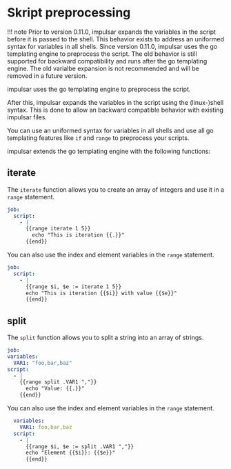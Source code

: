 # Skript preprocessing

!!! note
    Prior to version 0.11.0, impulsar expands the variables in the script before it is passed to the shell.
    This behavior exists to address an uniformed syntax for variables in all shells.
    Since version 0.11.0, impulsar uses the go templating engine to preprocess the script.
    The old behavior is still supported for backward compatibility and runs after the go templating engine.
    The old varialbe expansion is not recommended and will be removed in a future version.

impulsar uses the go templating engine to preprocess the script.

After this, impulsar expands the variables in the script using the (linux-)shell syntax. This is done to allow an backward compatible behavior with existing impulsar files.

You can use an uniformed syntax for variables in all shells and use all go templating features like `if` and `range` to preprocess your scripts.

impulsar extends the go templating engine with the following functions:


## iterate

The `iterate` function allows you to create an array of integers and use it in a `range` statement.

```yaml
job:
  script:
    - |
      {{range iterate 1 5}}
        echo "This is iteration {{.}}"
      {{end}}
```

You can also use the index and element variables in the `range` statement.

```yaml
job:
  script:
    - |
      {{range $i, $e := iterate 1 5}}
      echo "This is iteration {{$i}} with value {{$e}}"
      {{end}}
```


## split

The `split` function allows you to split a string into an array of strings.

```yaml
job:
variables:
  VAR1: "foo,bar,baz"
script:
  - |
    {{range split .VAR1 ","}}
      echo "Value: {{.}}"
    {{end}}
```

You can also use the index and element variables in the `range` statement.

```yaml
  variables:
    VAR1: foo,bar,baz
  script:
    - |
      {{range $i, $e := split .VAR1 ","}}
      echo "Element {{$i}}: {{$e}}"
      {{end}}
```
